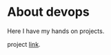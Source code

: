 # About devops

Here I have my hands on projects.

project <a href="https://roadmap.sh/projects/static-site-server">link</a>.
